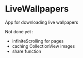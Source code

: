 # LiveWallpapers

App for downloading live wallpapers

Not done yet : 
- infiniteScrolling for pages
- caching CollectionView images
- share function
